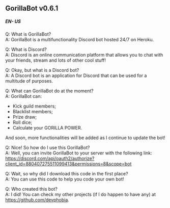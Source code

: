 ## GorillaBot v0.6.1 ##

##### EN- US #####


Q: What is GorillaBot?  
A: GorillaBot is a multifunctionality Discord bot hosted 24/7 on Heroku.  

Q: What is Discord?  
A: Discord is an online communication platform that allows you to chat with your friends,
stream and lots of other cool stuff!

Q: Okay, but what is a Discord bot?  
A: A Discord bot is an application for Discord that can be used for a multitude of purposes.

Q: What can GorillaBot do at the moment?  
A: GorillaBot can: 
+ Kick guild members;
+ Blacklist members;
+ Prize draw;
+ Roll dice;
+ Calculate your GORILLA POWER.

And soon, more functionalities will be added as I continue to update the bot!  

Q: Nice! So how do I use this GorillaBot?  
A: Well, you can invite GorillaBot to your server with the following link: https://discord.com/api/oauth2/authorize?client_id=880407275511099413&permissions=8&scope=bot

Q: Wait, so why did I download this code in the first place?  
A: You can use this code to help you code your own bot!

Q: Who created this bot?  
A: I did! You can check my other projects (if I do happen to have any) at https://github.com/devphobia.
